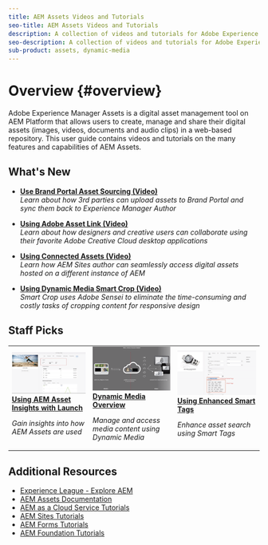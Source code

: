 ```yaml
---
title: AEM Assets Videos and Tutorials
seo-title: AEM Assets Videos and Tutorials
description: A collection of videos and tutorials for Adobe Experience Manager Assets
seo-description: A collection of videos and tutorials for Adobe Experience Manager Assets
sub-product: assets, dynamic-media
---
```


# Overview {#overview}

Adobe Experience Manager Assets is a digital asset management tool on AEM Platform that allows users to create, manage and share their digital assets (images, videos, documents and audio clips) in a web-based repository. This user guide contains videos and tutorials on the many features and capabilities of AEM Assets.

## What's New

* **[Use Brand Portal Asset Sourcing (Video)](./brand-portal/brand-portal-feature-video-use.md#asset-sourcing)**
    <br>
    *Learn about how 3rd parties can upload assets to Brand Portal and sync them back to Experience Manager Author*

* **[Using Adobe Asset Link (Video)](./creative-cloud/adobe-asset-link-feature-video-use.md)**
    <br>
    *Learn about how designers and creative users can collaborate using their favorite Adobe Creative Cloud desktop applications*

* **[Using Connected Assets (Video)](./deployment/connected-assets-feature-video-use.md)**
    <br>
    *Learn how AEM Sites author can seamlessly access digital assets hosted on a different instance of AEM*

* **[Using Dynamic Media Smart Crop (Video)](./dynamic-media/smart-crop-feature-video-use.md)**
    <br>
     *Smart Crop uses Adobe Sensei to eliminate the time-consuming and costly tasks of cropping content for responsive design*

## Staff Picks

<table>
<td>
   <a href="./analytics/asset-insights-launch-tutorial-setup.md">
   <img alt="AEM Assets Insights" src="./analytics/assets/asset-insights-cover.png"/>
   </a>
   <div>
      <a href="./analytics/asset-insights-launch-tutorial-setup.md">
      <strong>Using AEM Asset Insights with Launch</strong>
      </a>
   </div>
   <p>
      <em>Gain insights into how AEM Assets are used</em>
   <p>
</td>
<td>
   <a href="./dynamic-media/dynamic-media-overview-feature-video-use.md">
   <img alt="Dynamic Media Overview" src="./dynamic-media/assets/dynamic-media-overiew.png" />
   </a>
   <div>
      <a href="./dynamic-media/dynamic-media-overview-feature-video-use.md">
      <strong>Dynamic Media Overview</strong>
      </a>
   </div>
   <p>
      <em>Manage and access media content using Dynamic Media</em>
   <p>
</td>
<td>
   <a href="./metadata/enhanced-smart-tags-feature-video-use.md">
   <img alt="Enhanced Smart Tags" src="./metadata/assets/enhanced-smart-tags.png" />
   </a>
   <div>
      <a href="./metadata/enhanced-smart-tags-feature-video-use.md">
      <strong>Using Enhanced Smart Tags</strong>
      </a>
   </div>
   <p>
      <em>Enhance asset search using Smart Tags</em>
   </p>
</td>
</table>

## Additional Resources

* [Experience League - Explore AEM](https://experienceleague.adobe.com/#recommended/solutions/experience-manager)
* [AEM Assets Documentation](https://helpx.adobe.com/experience-manager/6-5/assets/user-guide.html)
* [AEM as a Cloud Service Tutorials](/help/cloud-service/overview.md)
* [AEM Sites Tutorials](/help/sites/overview.md)
* [AEM Forms Tutorials](/help/forms/overview.md)
* [AEM Foundation Tutorials](/help/foundation/overview.md)
